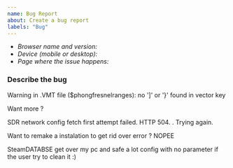 ```yaml
---
name: Bug Report
about: Create a bug report
labels: "Bug"
---
```


- _Browser name and version:_ 
- _Device (mobile or desktop):_ 
- _Page where the issue happens:_ 

### Describe the bug
 
Warning in .VMT file ($phongfresnelranges): no ']' or '}' found in vector key

Want more ? 

SDR network config fetch first attempt failed.  HTTP 504.  .  Trying again.


Want to remake a instalation to get rid over error ? NOPEE

SteamDATABSE get over my pc and safe a lot config with no parameter if the user try to clean it :)

